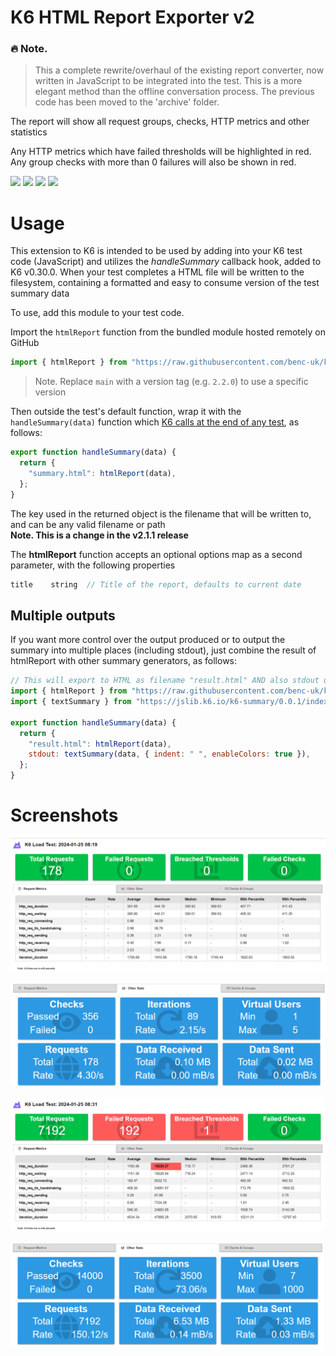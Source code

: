 # K6 HTML Report Exporter v2

### 🔥 Note.

> This a complete rewrite/overhaul of the existing report converter, now written in JavaScript to be integrated into the test. This is a more elegant method than the offline conversation process. The previous code has been moved to the 'archive' folder.

The report will show all request groups, checks, HTTP metrics and other statistics

Any HTTP metrics which have failed thresholds will be highlighted in red. Any group checks with more than 0 failures will also be shown in red.

![](https://img.shields.io/github/license/benc-uk/k6-reporter)
![](https://img.shields.io/github/last-commit/benc-uk/k6-reporter)
![](https://img.shields.io/github/release/benc-uk/k6-reporter)
![](https://img.shields.io/github/checks-status/benc-uk/k6-reporter/main)

# Usage

This extension to K6 is intended to be used by adding into your K6 test code (JavaScript) and utilizes the _handleSummary_ callback hook, added to K6 v0.30.0. When your test completes a HTML file will be written to the filesystem, containing a formatted and easy to consume version of the test summary data

To use, add this module to your test code.

Import the `htmlReport` function from the bundled module hosted remotely on GitHub

```js
import { htmlReport } from "https://raw.githubusercontent.com/benc-uk/k6-reporter/main/dist/bundle.js";
```

> Note. Replace `main` with a version tag (e.g. `2.2.0`) to use a specific version

Then outside the test's default function, wrap it with the `handleSummary(data)` function which [K6 calls at the end of any test](https://github.com/loadimpact/k6/pull/1768), as follows:

```js
export function handleSummary(data) {
  return {
    "summary.html": htmlReport(data),
  };
}
```

The key used in the returned object is the filename that will be written to, and can be any valid filename or path  
**Note. This is a change in the v2.1.1 release**

The **htmlReport** function accepts an optional options map as a second parameter, with the following properties

```ts
title    string  // Title of the report, defaults to current date
```

## Multiple outputs

If you want more control over the output produced or to output the summary into multiple places (including stdout), just combine the result of htmlReport with other summary generators, as follows:

```js
// This will export to HTML as filename "result.html" AND also stdout using the text summary
import { htmlReport } from "https://raw.githubusercontent.com/benc-uk/k6-reporter/main/dist/bundle.js";
import { textSummary } from "https://jslib.k6.io/k6-summary/0.0.1/index.js";

export function handleSummary(data) {
  return {
    "result.html": htmlReport(data),
    stdout: textSummary(data, { indent: " ", enableColors: true }),
  };
}
```

# Screenshots

![main report screenshots](https://github.com/sazonly/k6-reporting-QA/blob/main/k6-reporter-testing/Screenshot%202024-01-25%20213316.png)

![another report screenshot](https://github.com/sazonly/k6-reporting-QA/blob/main/k6-reporter-testing/Screenshot%202024-01-25%20213422.png)

![another report screenshot1](https://github.com/sazonly/k6-reporting-QA/blob/main/k6-reporter-testing/Screenshot%202024-01-25%20213342.png)

![another report screenshot2](https://github.com/sazonly/k6-reporting-QA/blob/main/k6-reporter-testing/Screenshot%202024-01-25%20213403.png)

